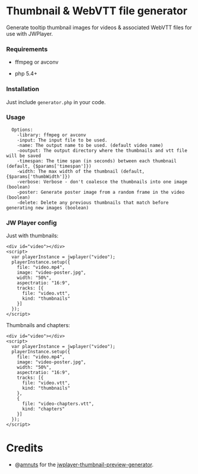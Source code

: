 # Thumbnail & WebVTT file generator
Generate tooltip thumbnail images for videos & associated WebVTT files for use with JWPlayer.

### Requirements

* ffmpeg or avconv

* php 5.4+

### Installation
Just include `generator.php` in your code.

### Usage

```
  Options:
    -library: ffmpeg or avconv
    -input: The input file to be used.
    -name: The output name to be used. (default video name)
    -ooutput: The output directory where the thumbnails and vtt file will be saved
    -timespan: The time span (in seconds) between each thumbnail (default, {$params['timespan']})
    -width: The max width of the thumbnail (default, {$params['thumbWidth']})
    -verbose: Verbose - don't coalesce the thumbnails into one image (boolean)
    -poster: Generate poster image from a random frame in the video (boolean)
    -delete: Delete any previous thumbnails that match before generating new images (boolean)
```

### JW Player config
Just with thumbnails:
```
<div id="video"></div>
<script>
  var playerInstance = jwplayer("video");
  playerInstance.setup({
    file: "video.mp4",
    image: "video-poster.jpg",
    width: "50%",
    aspectratio: "16:9",
    tracks: [{
      file: "video.vtt",
      kind: "thumbnails"
    }]
  });
</script>
```

Thumbnails and chapters:
```
<div id="video"></div>
<script>
  var playerInstance = jwplayer("video");
  playerInstance.setup({
    file: "video.mp4",
    image: "video-poster.jpg",
    width: "50%",
    aspectratio: "16:9",
    tracks: [{
      file: "video.vtt",
      kind: "thumbnails"
    },
    {
      file: "video-chapters.vtt",
      kind: "chapters"
    }]
  });
</script>
```

# Credits

* @[amnuts](https://github.com/amnuts) for the [jwplayer-thumbnail-preview-generator](https://github.com/amnuts/jwplayer-thumbnail-preview-generator).
